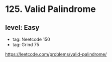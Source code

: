 # 125. Valid Palindrome
## level: Easy

- tag: Neetcode 150
- tag: Grind 75

https://leetcode.com/problems/valid-palindrome/